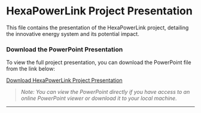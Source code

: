 # HexaPowerLink Project Presentation

This file contains the presentation of the HexaPowerLink project, detailing the innovative energy system and its potential impact.

### Download the PowerPoint Presentation

To view the full project presentation, you can download the PowerPoint file from the link below:

[Download HexaPowerLink Project Presentation](https://github.com/user-attachments/files/17215053/Presentation.of.the.HexaPowerLink.project.pptx)

> _Note: You can view the PowerPoint directly if you have access to an online PowerPoint viewer or download it to your local machine._

---

